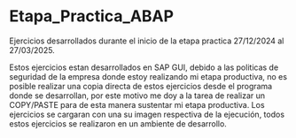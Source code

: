 # Etapa_Practica_ABAP
Ejercicios desarrollados durante el inicio de la etapa practica 27/12/2024 al 27/03/2025.

Estos ejercicios estan desarrollados en SAP GUI, debido a las politicas de seguridad de la empresa donde estoy realizando mi etapa productiva, no es posible realizar una copia directa de estos ejercicios desde el programa donde se desarrollan, por este motivo me doy a la tarea de realizar un COPY/PASTE para de esta manera sustentar mi etapa productiva.
Los ejercicios se cargaran con una su imagen respectiva de la ejecución, todos estos ejercicios se realizaron en un ambiente de desarrollo.
